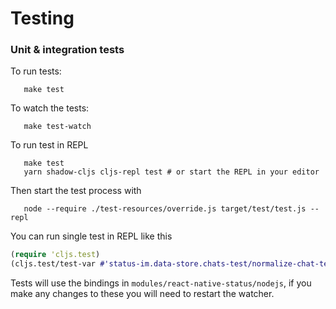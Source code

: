 # Testing

### Unit & integration tests

To run tests:

```
   make test
```


To watch the tests:

```
   make test-watch
```
  
To run test in REPL

```
   make test
   yarn shadow-cljs cljs-repl test # or start the REPL in your editor 
``` 

Then start the test process with

```
   node --require ./test-resources/override.js target/test/test.js --repl
```

You can run single test in REPL like this

```clojure
(require 'cljs.test)
(cljs.test/test-var #'status-im.data-store.chats-test/normalize-chat-test)
```



Tests will use the bindings in `modules/react-native-status/nodejs`, if you make any changes to these you will need to restart the watcher.
